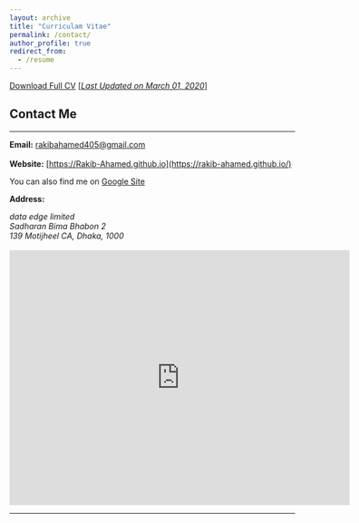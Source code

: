 ```yaml
---
layout: archive
title: "Curriculam Vitae"
permalink: /contact/
author_profile: true
redirect_from:
  - /resume
---
```



[Download Full CV](https://rakib-ahamed.github.io/files/CV_March1.pdf) [<ins>*Last Updated on March 01, 2020*</ins>]

## Contact Me
-------------

**Email:** rakibahamed405@gmail.com<br /> 
 <br /> 
**Website:** [https://Rakib-Ahamed.github.io](https://rakib-ahamed.github.io/) <br />

You can also find me on [Google Site](https://sites.google.com/view/rakibahamed/)


**Address:**
<address>
data edge limited <br /> 
Sadharan Bima Bhabon 2 <br /> 
139 Motijheel CA, Dhaka, 1000 <br /> 
</address>
<br /> 


<iframe src="https://www.google.com/maps/embed?pb=!1m18!1m12!1m3!1d3652.4895936911407!2d90.41510271524943!3d23.729914395474893!2m3!1f0!2f0!3f0!3m2!1i1024!2i768!4f13.1!3m3!1m2!1s0x3755b85a2b1014c1%3A0x2ed54115c0dd93c2!2sdata%20edge%20limited%2C%20Motijheel!5e0!3m2!1sen!2sbd!4v1594486230192!5m2!1sen!2sbd" width="600" height="450" frameborder="0" style="border:0;" allowfullscreen="" aria-hidden="false" tabindex="0"></iframe>



__________________________________________________________
